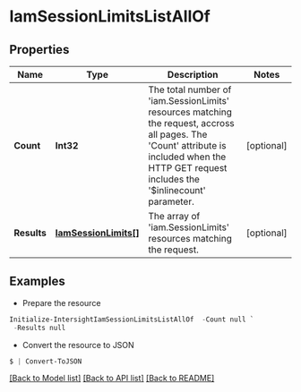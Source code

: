 # IamSessionLimitsListAllOf
## Properties

Name | Type | Description | Notes
------------ | ------------- | ------------- | -------------
**Count** | **Int32** | The total number of &#39;iam.SessionLimits&#39; resources matching the request, accross all pages. The &#39;Count&#39; attribute is included when the HTTP GET request includes the &#39;$inlinecount&#39; parameter. | [optional] 
**Results** | [**IamSessionLimits[]**](IamSessionLimits.md) | The array of &#39;iam.SessionLimits&#39; resources matching the request. | [optional] 

## Examples

- Prepare the resource
```powershell
Initialize-IntersightIamSessionLimitsListAllOf  -Count null `
 -Results null
```

- Convert the resource to JSON
```powershell
$ | Convert-ToJSON
```

[[Back to Model list]](../README.md#documentation-for-models) [[Back to API list]](../README.md#documentation-for-api-endpoints) [[Back to README]](../README.md)

